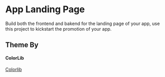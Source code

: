 # App Landing Page

Build both the frontend and bakend for the landing page of your app, use this project to kickstart the promotion of your app.

## Theme By

#### ColorLib

[Colorlib](https://colorlib.com)
